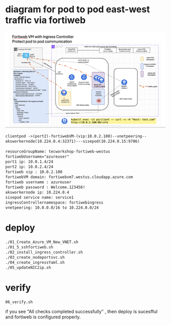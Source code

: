 # diagram for pod to pod east-west traffic via fortiweb

![diagram](./diagram.png)

```
clientpod ->(port2)-fortiwebVM-(vip:10.0.2.100)--vnetpeering--aksworkernode(10.224.0.4:32371)---sisepod(10.224.0.15:9786)

resourceGroupName: tecworkshop-fortiweb-westus
fortiwebUsername="azureuser"
port1 ip: 10.0.1.4/24
port2 ip: 10.0.2.4/24 
fortiweb vip : 10.0.2.100
fortiwebVM domain: fortiwebvm7.westus.cloudapp.azure.com
fortiweb username : azureuser
fortiweb password : Welcome.123456!
aksworkernode ip: 10.224.0.4
sisepod service name: service1
ingressControllernamespace: fortiwebingress
vnetpeering: 10.0.0.0/16 to 10.224.0.0/24

```
# deploy
```
./01_Create_Azure_VM_New_VNET.sh
./01_5_sshfortiweb.sh
./02_install_ingress_controller.sh
./03_create_nodeportsvc.sh
./04_create_ingressYaml.sh
./05_updateNIC2ip.sh
```

# verify

```
06_verify.sh
```
if you see "All checks completed successfully" , then deploy is sucesfful and fortiweb is configured properly.


